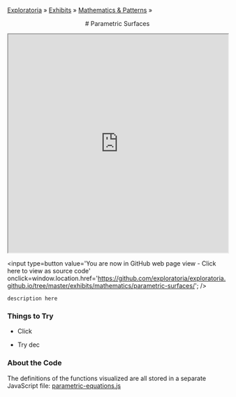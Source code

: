 [Exploratoria]( http://exploratoria.github.io ) &raquo; [Exhibits]( http://exploratoria.github.io/exhibits/ ) &raquo;
[Mathematics & Patterns]( http://exploratoria.github.io/exhibits/mathematics/ ) &raquo;

<center>
# Parametric Surfaces
</center>

<span style=display:none>_View as a web page to see the content of this iframe_</span>
<iframe src=http://exploratoria.github.io/lib/code-edit-view/code-edit-view.html#http://exploratoria.github.io/exhibits/mathematics/parametric-surfaces/parametric-surfaces.html width=100% height=500px></iframe>

<span style=display:none; >[You are now in GitHub source code view - Click here to view as a web page] (http://exploratoria.github.io/exhibits/mathematics/parametric-surfaces/index.html 'View file as a web page') </span>
<input type=button value='You are now in GitHub web page view - Click here to view as source code' onclick=window.location.href='https://github.com/exploratoria/exploratoria.github.io/tree/master/exhibits/mathematics/parametric-surfaces/'; />

`description here`

### Things to Try

* Click

* Try dec
 
### About the Code

The definitions of the functions visualized are all stored in a separate JavaScript file: [parametric-equations.js](https://github.com/exploratoria/exploratoria.github.io/tree/master/exhibits/mathematics/parametric-surfaces/js/parametric-equations.js)

